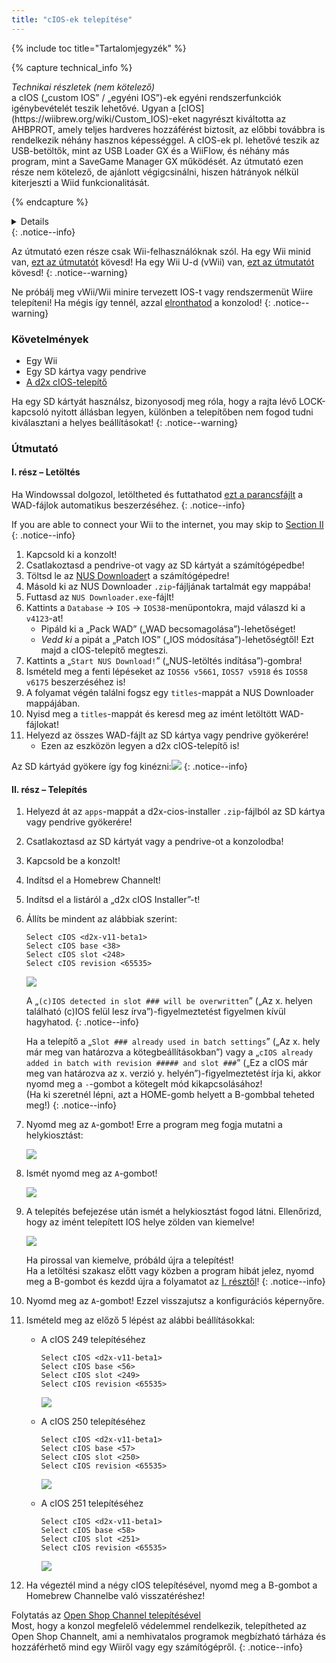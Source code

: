 ```yaml
---
title: "cIOS-ek telepítése"
---
```


{% include toc title="Tartalomjegyzék" %}

{% capture technical_info %}
<summary><em>Technikai részletek (nem kötelező)</em></summary> a cIOS („custom IOS” / „egyéni IOS”)-ek egyéni rendszerfunkciók igénybevételét teszik lehetővé. Ugyan a [cIOS](https://wiibrew.org/wiki/Custom_IOS)-eket nagyrészt kiváltotta az AHBPROT, amely teljes hardveres hozzáférést biztosít, az előbbi továbbra is rendelkezik néhány hasznos képességgel. A cIOS-ek pl. lehetővé teszik az USB-betöltők, mint az USB Loader GX és a WiiFlow, és néhány más program, mint a SaveGame Manager GX működését. Az útmutató ezen része nem kötelező, de ajánlott végigcsinálni, hiszen hátrányok nélkül kiterjeszti a Wiid funkcionalitását.

{% endcapture %}
<details>{{ technical_info | markdownify }}</details>
{: .notice--info}

Az útmutató ezen része csak Wii-felhasználóknak szól. Ha egy Wii minid van, [ezt az útmutatót](cios-mini) kövesd! Ha egy Wii U-d (vWii) van, [ezt az útmutatót](cios-vwii) kövesd!
{: .notice--warning}

Ne próbálj meg vWii/Wii minire tervezett IOS-t vagy rendszermenüt Wiire telepíteni! Ha mégis így tennél, azzal [elronthatod](bricks#ios-brick) a konzolod!
{: .notice--warning}

### Követelmények

* Egy Wii
* Egy SD kártya vagy pendrive
* [A d2x cIOS-telepítő](/assets/files/d2x-cios-installer.zip)

Ha egy SD kártyát használsz, bizonyosodj meg róla, hogy a rajta lévő LOCK-kapcsoló nyitott állásban legyen, különben a telepítőben nem fogod tudni kiválasztani a helyes beállításokat!
{: .notice--warning}

### Útmutató

#### I. rész – Letöltés

Ha Windowssal dolgozol, letöltheted és futtathatod [ezt a parancsfájlt](/assets/files/d2x_offline_ios.sh) a WAD-fájlok automatikus beszerzéséhez.
{: .notice--info}

If you are able to connect your Wii to the internet, you may skip to [Section II](cios#section-ii---installing)
{: .notice--info}

1. Kapcsold ki a konzolt!
1. Csatlakoztasd a pendrive-ot vagy az SD kártyát a számítógépedbe!
1. Töltsd le az [NUS Downloader](https://github.com/WiiDatabase/nusdownloader/releases/latest/download/NUSD-Mod-NUS-Fix.zip)t a számítógépedre!
1. Másold ki az NUS Downloader `.zip`-fájljának tartalmát egy mappába!
1. Futtasd az `NUS Downloader.exe`-fájlt!
1. Kattints a `Database` -> `IOS` -> `IOS38`-menüpontokra, majd válaszd ki a `v4123`-at!
    + Pipáld ki a „Pack WAD” („WAD becsomagolása”)-lehetőséget!
    + *Vedd ki* a pipát a „Patch IOS” („IOS módosítása”)-lehetőségtől! Ezt majd a cIOS-telepítő megteszi.
1. Kattints a „`Start NUS Download!`” („NUS-letöltés indítása”)-gombra!
1. Ismételd meg a fenti lépéseket az `IOS56 v5661`, `IOS57 v5918` és `IOS58 v6175` beszerzéséhez is!
1. A folyamat végén találni fogsz egy `titles`-mappát a NUS Downloader mappájában.
1. Nyisd meg a `titles`-mappát és keresd meg az imént letöltött WAD-fájlokat!
1. Helyezd az összes WAD-fájlt az SD kártya vagy pendrive gyökerére!
    + Ezen az eszközön legyen a d2x cIOS-telepítő is!

Az SD kártyád gyökere így fog kinézni:![](/images/cios/d2x_offline_ios.png)
{: .notice--info}

#### II. rész – Telepítés


1. Helyezd át az `apps`-mappát a d2x-cios-installer `.zip`-fájlból az SD kártya vagy pendrive gyökerére!
1. Csatlakoztasd az SD kártyát vagy a pendrive-ot a konzolodba!
1. Kapcsold be a konzolt!
1. Indítsd el a Homebrew Channelt!
1. Indítsd el a listáról a „d2x cIOS Installer”-t!
1. Állíts be mindent az alábbiak szerint:

    ```
    Select cIOS <d2x-v11-beta1>
    Select cIOS base <38>
    Select cIOS slot <248>
    Select cIOS revision <65535>
    ```

    ![](/images/cios/d2x_v11_248.png)

    A „`(c)IOS detected in slot ### will be overwritten`” („Az x. helyen található (c)IOS felül lesz írva”)-figyelmeztetést figyelmen kívül hagyhatod.
    {: .notice--info}

    Ha a telepítő a „`Slot ### already used in batch settings`” („Az x. hely már meg van határozva a kötegbeállításokban”) vagy a „`cIOS already added in batch with revision ##### and slot ###`” („Ez a cIOS már meg van határozva az x. verzió y. helyén”)-figyelmeztetést írja ki, akkor nyomd meg a `-`-gombot a kötegelt mód kikapcsolásához! <br> (Ha ki szeretnél lépni, azt a HOME-gomb helyett a B-gombbal teheted meg!)
    {: .notice--info}

1. Nyomd meg az `A`-gombot! Erre a program meg fogja mutatni a helykiosztást:

    ![](/images/cios/d2x_summary.png)

1. Ismét nyomd meg az `A`-gombot!

    ![](/images/cios/d2x_installation.png)

1. A telepítés befejezése után ismét a helykiosztást fogod látni. Ellenőrizd, hogy az imént telepített IOS helye zölden van kiemelve!

    ![](/images/cios/d2x_log.png)

    Ha pirossal van kiemelve, próbáld újra a telepítést! <br> Ha a letöltési szakasz előtt vagy közben a program hibát jelez, nyomd meg a B-gombot és kezdd újra a folyamatot az [I. résztől](#section-i---downloading)!
    {: .notice--info}

1. Nyomd meg az `A`-gombot! Ezzel visszajutsz a konfigurációs képernyőre.
1. Ismételd meg az előző 5 lépést az alábbi beállításokkal:

    + A cIOS 249 telepítéséhez

        ```
        Select cIOS <d2x-v11-beta1>
        Select cIOS base <56>
        Select cIOS slot <249>
        Select cIOS revision <65535>
        ```

        ![](/images/cios/d2x_v11_249.png)

    + A cIOS 250 telepítéséhez

        ```
        Select cIOS <d2x-v11-beta1>
        Select cIOS base <57>
        Select cIOS slot <250>
        Select cIOS revision <65535>
        ```

        ![](/images/cios/d2x_v11_250.png)

    + A cIOS 251 telepítéséhez

        ```
        Select cIOS <d2x-v11-beta1>
        Select cIOS base <58>
        Select cIOS slot <251>
        Select cIOS revision <65535>
        ```

        ![](/images/cios/d2x_v11_251.png)

1. Ha végeztél mind a négy cIOS telepítésével, nyomd meg a B-gombot a Homebrew Channelbe való visszatéréshez!

Folytatás az [Open Shop Channel telepítésével](osc) <br> Most, hogy a konzol megfelelő védelemmel rendelkezik, telepítheted az Open Shop Channelt, ami a nemhivatalos programok megbízható tárháza és hozzáférhető mind egy Wiiről vagy egy számítógépről.
{: .notice--info}
